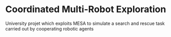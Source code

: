 # Coordinated Multi-Robot Exploration

University projet which exploits MESA to simulate a search and rescue task carried out by cooperating robotic agents